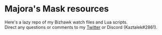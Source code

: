 # Majora's Mask resources
Here's a lazy repo of my Bizhawk watch files and Lua scripts.\
Direct any questions or comments to my [Twitter](https://twitter.com/Kaztalek) or Discord (Kaztalek#2861).

